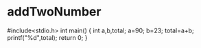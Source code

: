 # addTwoNumber
#include<stdio.h>
int main()
{
int a,b,total;
a=90;
b=23;
total=a+b;
printf("%d",total);
return 0;
}
